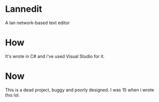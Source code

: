 # Lannedit
A lan network-based text editor
# How
It's wrote in C# and i've used Visual Studio for it.
# Now
This is a dead project, buggy and poorly designed. I was 15 when i wrote this lol.
